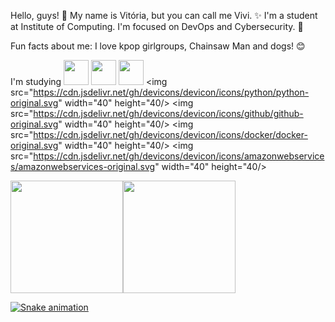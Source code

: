 Hello, guys! 👋 My name is Vitória, but you can call me Vivi. ✨
I'm a student at Institute of Computing. 
I'm focused on DevOps and Cybersecurity. 💖

Fun facts about me: I love kpop girlgroups, Chainsaw Man and dogs! 😊

I'm studying
<img src="https://cdn.jsdelivr.net/gh/devicons/devicon/icons/linux/linux-original.svg" width="40" height="40"/>
<img src="https://cdn.jsdelivr.net/gh/devicons/devicon/icons/java/java-original.svg" width="40" height="40"/> 
<img src="https://cdn.jsdelivr.net/gh/devicons/devicon/icons/mysql/mysql-original.svg" width="40" height="40"/>
<img src="https://cdn.jsdelivr.net/gh/devicons/devicon/icons/python/python-original.svg" width="40" height="40/>
<img src="https://cdn.jsdelivr.net/gh/devicons/devicon/icons/github/github-original.svg" width="40" height="40/>
<img src="https://cdn.jsdelivr.net/gh/devicons/devicon/icons/docker/docker-original.svg" width="40" height="40/>
<img src="https://cdn.jsdelivr.net/gh/devicons/devicon/icons/amazonwebservices/amazonwebservices-original.svg" width="40" height="40/>


<div><a href="https://github.com/viwoh"><img height="180em" src="https://github-readme-stats.vercel.app/api/top-langs/?username=viwoh&layout=compact&langs_count=7&theme=dracula"/><img height="180em" src="https://github-readme-stats.vercel.app/api?username=viwoh&show_icons=true&theme=dracula&include_all_commits=true&count_private=true"/></div>

  ![Snake animation](https://github.com/viwoh/viwoh/blob/output/github-contribution-grid-snake.svg)

